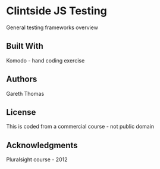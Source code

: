 # Clintside JS Testing

General testing frameworks overview

## Built With

Komodo - hand coding exercise

## Authors

Gareth Thomas

## License

This is coded from a commercial course - not public domain

## Acknowledgments

Pluralsight course - 2012
